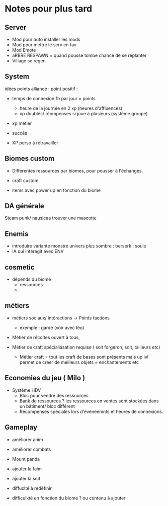 # Notes pour plus tard 
## Server

- Mod pour auto installer les mods
- Mod pour mettre le serv en fav
- Mod Emote
- aRBRE RESPAWN = quand pousse tombe chance de se replanter
- Village se regen


## System 
idées points alliance : 
point positif : 
- temps de connexion 1h par jour = points 
	- heure de la journée en 2 xp (heures d'affluences) 
	- xp doublés/ réompenses si joue à plusieurs (système groupe) 
- xp métier 
- succès 


- XP perso à retravailler  


## Biomes custom

- Differentes ressources par biomes, pour pousser à l'échanges. 
- craft custom 

- items avec power up en fonction du biome 


## DA générale

Steam punk/ nausicaa 
trouver une mascotte

## Enemis
- introduire variante monstre univers plus sombre : berserk : souls
- IA qui intéragit avec ENV

## cosmetic

- dépends du biome
	- ressources
	-
## métiers
- métiers sociaux/ intéractions -> Points factions
	- exemple : garde (voir avec téo)

- Métier de récoltes ouvert à tous,
- Métier de craft spécialiasation requise ( soit forgeron, soit, tailleurs etc)
	- Métier craft = tout les craft de bases sont présents mais up lvl permet de créer de meilleurs objets = enchantements etc	 	

## Economies du jeu ( Milo ) 
- Système HDV
	- Bloc pour vendre des ressources
 	- Bank de ressources ? les ressources en ventes sont stockées dans un bâtiment/ bloc différent
  	- Récompenses spéciales lors d'évèneemnts et heures de connexions. 		 	

## Gameplay
- améliorer anim 
- améliorer combats
-  Mount panda

- ajouter la faim
- ajouter la soif 

- diffuclté à redéfinir 
- difficulkté en fonction du biome ? ou contenu à ajouter 
 
